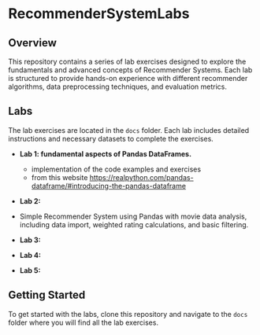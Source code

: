 # RecommenderSystemLabs

## Overview
This repository contains a series of lab exercises designed to explore the fundamentals and advanced concepts of Recommender Systems. Each lab is structured to provide hands-on experience with different recommender algorithms, data preprocessing techniques, and evaluation metrics.

## Labs
The lab exercises are located in the `docs` folder. Each lab includes detailed instructions and necessary datasets to complete the exercises.

- **Lab 1: fundamental aspects of Pandas DataFrames.**
  - implementation of the code examples and exercises
  - from this website https://realpython.com/pandas-dataframe/#introducing-the-pandas-dataframe


- **Lab 2:**
- Simple Recommender System using Pandas with movie data analysis, including data import, weighted rating calculations, and basic filtering.


- **Lab 3:**


- **Lab 4:**


- **Lab 5:**


## Getting Started
To get started with the labs, clone this repository and navigate to the `docs` folder where you will find all the lab exercises.
